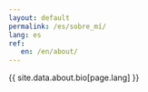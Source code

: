 ```yaml
---
layout: default
permalink: /es/sobre_mí/
lang: es
ref:
   en: /en/about/
---
```


{{ site.data.about.bio[page.lang] }}
